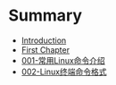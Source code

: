 # Summary

* [Introduction](README.md)
* [First Chapter](chapter1.md)
* [001-常用Linux命令介绍](001chang-yong-linux-ming-ling-jie-shao.md)
* [002-Linux终端命令格式](002-linuxzhong-duan-ming-ling-ge-shi.md)

